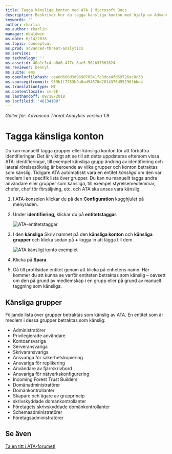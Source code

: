 ```yaml
---
title: Tagga känsliga konton med ATA | Microsoft Docs
description: Beskriver hur du tagga känsliga konton med hjälp av Advanced Threat Analytics (ATA)
keywords: ''
author: rkarlin
ms.author: rkarlin
manager: mbaldwin
ms.date: 6/14/2018
ms.topic: conceptual
ms.prod: advanced-threat-analytics
ms.service: ''
ms.technology: ''
ms.assetid: 40a1c5c4-b8d6-477c-8ae5-562b37661624
ms.reviewer: bennyl
ms.suite: ems
ms.openlocfilehash: cea6d666d3d969070541fc8dcc4fd59726ac8c38
ms.sourcegitcommit: 959b1f7753b9a8ad94870d2014376d55296fbbd4
ms.translationtype: MT
ms.contentlocale: sv-SE
ms.lasthandoff: 09/18/2018
ms.locfileid: "46134100"
---
```

*Gäller för: Advanced Threat Analytics version 1.9*



# <a name="tag-sensitive-accounts"></a>Tagga känsliga konton

Du kan manuellt tagga grupper eller känsliga konton för att förbättra identifieringar. Det är viktigt att se till att detta uppdateras eftersom vissa ATA-identifieringar, till exempel känsliga grupp ändring av identifiering och lateral rörelsesökväg är beroende av vilka grupper och konton betraktas som känslig. Tidigare ATA automatiskt vara en entitet *känsliga* om den var medlem i en specifik lista över grupper. Du kan nu manuellt tagga andra användare eller grupper som känsliga, till exempel styrelsemedlemmar, chefer, chef för försäljning, etc. och ATA ska anses vara känslig.

1.  I ATA-konsolen klickar du på den **Configuration** kugghjulet på menyraden.

2.  Under **identifiering,** klickar du på **entitetstaggar**.

    ![ATA-entitetstaggar](media/entity-tags.png)

3.  I den **känsliga** Skriv namnet på den **känsliga konton** och **känsliga grupper** och klicka sedan på **+** logga in att lägga till dem.

    ![ATA känsligt konto exemplet](media/sensitive-account-sample.png)

4. Klicka på **Spara**.

5. Gå till profilsidan entitet genom att klicka på enhetens namn. Här kommer du att kunna se varför entiteten betraktas som känslig – oavsett om den på grund av medlemskap i en grupp eller på grund av manuell taggning som känsliga.


## <a name="sensitive-groups"></a>Känsliga grupper

Följande lista över grupper betraktas som känslig av ATA. En entitet som är medlem i dessa grupper betraktas som känslig:

-   Administratörer
-   Privilegierade användare
-   Kontoansvariga
-   Serveransvariga
-   Skrivaransvariga
-   Ansvariga för säkerhetskopiering
-   Ansvariga för replikering
-   Användare av fjärrskrivbord 
-   Ansvariga för nätverkskonfigurering 
-   Incoming Forest Trust Builders
-   Domänadministratörer
-   Domänkontrollanter
-   Skapare och ägare av grupprincip 
-   skrivskyddade domänkontrollanter 
-   Företagets skrivskyddade domänkontrollanter 
-   Schemaadministratörer 
-   Företagsadministratörer
     
## <a name="see-also"></a>Se även
[Ta en titt i ATA-forumet!](https://social.technet.microsoft.com/Forums/security/home?forum=mata)
